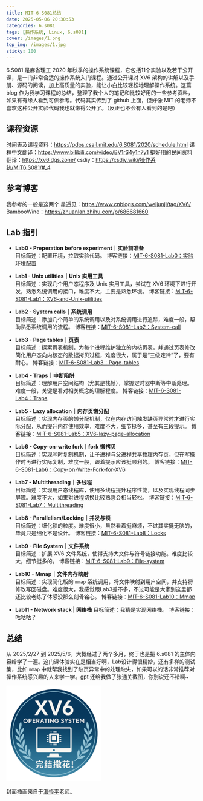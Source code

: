 ```yaml
---
title: MIT-6-S081总结
date: 2025-05-06 20:30:53
categories: 6.s081
tags: [操作系统, Linux, 6.s081]
cover: /images/1.png
top_img: /images/1.jpg
sticky: 100
---
```

6.S081 是麻省理工 2020 年秋季的操作系统课程，它包括11个实验以及若干公开课，是一门非常合适的操作系统入门课程。通过公开课对 XV6 架构的讲解以及手册、源码的阅读，加上高质量的实验，能让小白比较轻松地理解操作系统。这篇 blog 作为我学习课程的总结，整理了我个人的笔记和比较好用的一些参考资料，如果有有缘人看到可供参考。代码其实传到了 github 上面，但好像 MIT 的老师不喜欢这种公开实验代码我也就懒得公开了。（反正也不会有人看到的是吧）

## 课程资源
时间表及课程资料：<a href="https://pdos.csail.mit.edu/6.S081/2020/schedule.html" target="_blank">https://pdos.csail.mit.edu/6.S081/2020/schedule.html</a>
课程中文翻译：<a href="https://www.bilibili.com/video/BV1rS4y1n7y1" target="_blank">https://www.bilibili.com/video/BV1rS4y1n7y1</a>
挺好用的民间资料翻译：<a href="https://xv6.dgs.zone/" target="_blank">https://xv6.dgs.zone/</a>
csdiy：<a href="https://csdiy.wiki/%E6%93%8D%E4%BD%9C%E7%B3%BB%E7%BB%9F/MIT6.S081/#_4" target="_blank">https://csdiy.wiki/操作系统/MIT6.S081/#_4</a>

## 参考博客
我参考的一般是这两个
星遥见：<a href="https://www.cnblogs.com/weijunji/tag/XV6/" target="_blank">https://www.cnblogs.com/weijunji/tag/XV6/</a>
BambooWine：<a href="https://zhuanlan.zhihu.com/p/686681660" target="_blank">https://zhuanlan.zhihu.com/p/686681660</a>

## Lab 指引
- **Lab0 - Preperation before experiment｜实验前准备**  
  目标简述：配置环境，拉取实验代码。
  博客链接：<a href="https://restar682.github.io/2025/02/27/MIT-6-S081-Lab0：实验环境配置/">MIT-6-S081-Lab0：实验环境配置</a>

- **Lab1 - Unix utilities｜Unix 实用工具**  
  目标简述：实现几个用户态程序及 Unix 实用工具，尝试在 XV6 环境下进行开发，熟悉系统调用的接口，难度不大，主要是熟悉环境。
  博客链接：<a href="https://restar682.github.io/2025/02/27/MIT-6-S081-Lab1：XV6-and-Unix-utilities/">MIT-6-S081-Lab1：XV6-and-Unix-utilities</a>

- **Lab2 - System calls｜系统调用**  
  目标简述：添加几个简单的系统调用以及对系统调用进行追踪，难度一般，帮助熟悉系统调用的流程。
  博客链接：<a href="https://restar682.github.io/2025/03/03/MIT-6-S081-Lab2%EF%BC%9ASystem-call/">MIT-6-S081-Lab2：System-call</a>

- **Lab3 - Page tables｜页表**  
  目标简述：探索页表机制，为每个进程维护独立的内核页表，并通过页表修改简化用户态向内核态的数据拷贝过程，难度很大，属于是“三级定律”了，要有耐心。
  博客链接：<a href="https://restar682.github.io/2025/03/07/MIT-6-S081-Lab3%EF%BC%9APage-tables/">MIT-6-S081-Lab3：Page-tables</a>

- **Lab4 - Traps｜中断陷阱**  
  目标简述：理解用户空间结构（尤其是栈帧），掌握定时器中断等中断处理。难度一般，关键是看对相关概念的理解程度。
  博客链接：<a href="https://restar682.github.io/2025/03/19/MIT-6-S081-Lab4%EF%BC%9ATraps/">MIT-6-S081-Lab4：Traps</a>

- **Lab5 - Lazy allocation｜内存页懒分配**  
  目标简述：实现内存页的懒分配机制，仅在内存访问触发缺页异常时才进行实际分配，从而提升内存使用效率，难度不大，细节挺多，甚至有三段提示。
  博客链接：<a href="https://restar682.github.io/2025/03/25/MIT-6-S081-Lab5%EF%BC%9AXV6-lazy-page-allocation/">MIT-6-S081-Lab5：XV6-lazy-page-allocation</a>

- **Lab6 - Copy-on-write fork｜fork 懒拷贝**  
  目标简述：实现写时复制机制，让子进程与父进程共享物理内存页，但在写操作时再进行实际复制，难度一般，跟着提示应该挺顺利的。
  博客链接：<a href="https://restar682.github.io/2025/03/31/MIT-6-S081-Lab6%EF%BC%9ACopy-on-Write-Fork-for-XV6/">MIT-6-S081-Lab6：Copy-on-Write-Fork-for-XV6</a>

- **Lab7 - Multithreading｜多线程**  
  目标简述：实现用户态线程库，使用多线程提升程序性能，以及实现线程同步屏障。难度不大，如果对进程切换比较熟悉会相当轻松。
  博客链接：<a href="https://restar682.github.io/2025/04/10/MIT-6-S081-Lab7%EF%BC%9AMultithreading/">MIT-6-S081-Lab7：Multithreading</a>

- **Lab8 - Parallelism/Locking｜并发与锁**  
  目标简述：细化锁的粒度。难度很小，虽然看着挺麻烦，不过其实挺无脑的，毕竟只是细化不是设计。
  博客链接：<a href="https://restar682.github.io/2025/04/10/MIT-6-S081-Lab8%EF%BC%9ALocks/">MIT-6-S081-Lab8：Locks</a>

- **Lab9 - File System｜文件系统**  
  目标简述：扩展 XV6 文件系统，使得支持大文件与符号链接功能。难度比较大，细节挺多的。
  博客链接：<a href="https://restar682.github.io/2025/04/29/MIT-6-S081-Lab9%EF%BC%9AFile-system/">MIT-6-S081-Lab9：File-system</a>

- **Lab10 - Mmap｜文件内存映射**  
  目标简述：实现简化版的 `mmap` 系统调用，将文件映射到用户空间，并支持将修改写回磁盘。难度很大，我感觉跟Lab3差不多，不过可能是大家到这里都还比较老练了体感没那么刻骨铭心。
  博客链接：<a href="https://restar682.github.io/2025/05/06/MIT-6-S081-Lab10%EF%BC%9AMmap/">MIT-6-S081-Lab10：Mmap</a>

- **Lab11 - Network stack | 网络栈**
  目标简述：我猜是实现网络栈。
  博客链接：咕咕咕？

## 总结
从 2025/2/27 到 2025/5/6，大概经过了两个多月，终于也是把 6.s081 的主体内容给学了一遍。这门课体验实在是相当好啊，Lab设计得很精妙，还有多样的测试集，比如 `mmap` 中就帮我找到了缺页异常中的处理缺失，如果可以的话非常推荐对操作系统感兴趣的人来学一学。gpt 还给我做了张通关截图，你别说还不错啊~

<img src="/illustrations/MIT-6-S081总结/1.png" alt="最终通关截图" style="width: 50%;">

封面插画来自于<a href="https://x.com/seamonsterping" target="_blank">海怪平</a>老师。